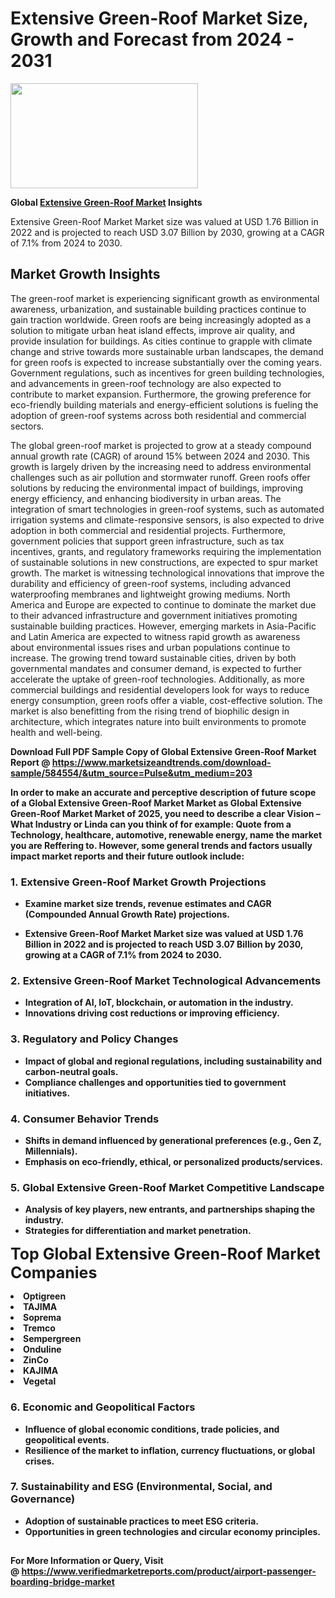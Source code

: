 <H1>Extensive Green-Roof Market Size, Growth and Forecast from 2024 - 2031</H1><img class="aligncenter size-medium wp-image-584254" src="https://thirdeyenews.in/wp-content/uploads/2024/09/Global-Market-Research-300x168.jpeg" alt="" width="300" height="168" /><p><strong>Global&nbsp;<a href="https://www.marketsizeandtrends.com/download-sample/584554/&amp;utm_source=Pulse&amp;utm_medium=203">Extensive Green-Roof Market</a> Insights</strong></p><p>Extensive Green-Roof Market Market size was valued at USD 1.76 Billion in 2022 and is projected to reach USD 3.07 Billion by 2030, growing at a CAGR of 7.1% from 2024 to 2030.</p><p><h2>Market Growth Insights</h2> <p>The green-roof market is experiencing significant growth as environmental awareness, urbanization, and sustainable building practices continue to gain traction worldwide. Green roofs are being increasingly adopted as a solution to mitigate urban heat island effects, improve air quality, and provide insulation for buildings. As cities continue to grapple with climate change and strive towards more sustainable urban landscapes, the demand for green roofs is expected to increase substantially over the coming years. Government regulations, such as incentives for green building technologies, and advancements in green-roof technology are also expected to contribute to market expansion. Furthermore, the growing preference for eco-friendly building materials and energy-efficient solutions is fueling the adoption of green-roof systems across both residential and commercial sectors.</p> <p><strong></strong></p> <p>The global green-roof market is projected to grow at a steady compound annual growth rate (CAGR) of around 15% between 2024 and 2030. This growth is largely driven by the increasing need to address environmental challenges such as air pollution and stormwater runoff. Green roofs offer solutions by reducing the environmental impact of buildings, improving energy efficiency, and enhancing biodiversity in urban areas. The integration of smart technologies in green-roof systems, such as automated irrigation systems and climate-responsive sensors, is also expected to drive adoption in both commercial and residential projects. Furthermore, government policies that support green infrastructure, such as tax incentives, grants, and regulatory frameworks requiring the implementation of sustainable solutions in new constructions, are expected to spur market growth. The market is witnessing technological innovations that improve the durability and efficiency of green-roof systems, including advanced waterproofing membranes and lightweight growing mediums. North America and Europe are expected to continue to dominate the market due to their advanced infrastructure and government initiatives promoting sustainable building practices. However, emerging markets in Asia-Pacific and Latin America are expected to witness rapid growth as awareness about environmental issues rises and urban populations continue to increase. The growing trend toward sustainable cities, driven by both governmental mandates and consumer demand, is expected to further accelerate the uptake of green-roof technologies. Additionally, as more commercial buildings and residential developers look for ways to reduce energy consumption, green roofs offer a viable, cost-effective solution. The market is also benefitting from the rising trend of biophilic design in architecture, which integrates nature into built environments to promote health and well-being. </p> <p><strong></p><p><span class=""><strong>Download Full PDF Sample Copy of Global Extensive Green-Roof Market Report</strong> @ <a href="https://www.marketsizeandtrends.com/download-sample/584554/&amp;utm_source=Pulse&amp;utm_medium=203" target="_blank">https://www.marketsizeandtrends.com/download-sample/584554/&amp;utm_source=Pulse&amp;utm_medium=203</a></span></p><p>In order to make an accurate and perceptive description of future scope of a Global&nbsp;Extensive Green-Roof Market Market as Global&nbsp;Extensive Green-Roof Market Market of 2025, you need to describe a clear Vision &ndash; What Industry or Linda can you think of for example: Quote from a Technology, healthcare, automotive, renewable energy, name the market you are Reffering to. However, some general trends and factors usually impact market reports and their future outlook include:</p><h3>1.&nbsp;<strong>Extensive Green-Roof Market Growth Projections</strong></h3><ul><li>Examine market size trends, revenue estimates and CAGR (Compounded Annual Growth Rate) projections.</li><li><p>Extensive Green-Roof Market Market size was valued at USD 1.76 Billion in 2022 and is projected to reach USD 3.07 Billion by 2030, growing at a CAGR of 7.1% from 2024 to 2030.</p></li></ul><h3>2.&nbsp;<strong>Extensive Green-Roof Market Technological Advancements</strong></h3><ul><li>Integration of AI, IoT, blockchain, or automation in the industry.</li><li>Innovations driving cost reductions or improving efficiency.</li></ul><h3>3.&nbsp;<strong>Regulatory and Policy Changes</strong></h3><ul><li>Impact of global and regional regulations, including sustainability and carbon-neutral goals.</li><li>Compliance challenges and opportunities tied to government initiatives.</li></ul><h3>4.&nbsp;<strong>Consumer Behavior Trends</strong></h3><ul><li>Shifts in demand influenced by generational preferences (e.g., Gen Z, Millennials).</li><li>Emphasis on eco-friendly, ethical, or personalized products/services.</li></ul><h3>5.&nbsp;<strong>Global Extensive Green-Roof Market Competitive Landscape</strong></h3><ul><li>Analysis of key players, new entrants, and partnerships shaping the industry.</li><li>Strategies for differentiation and market penetration.</li></ul><p data-pm-slice="1 1 []"><span style="color: inherit; font-family: inherit; font-size: 25px;">Top Global Extensive Green-Roof Market Companies</span></p><div class="" data-test-id=""><p><li>Optigreen</li><li> TAJIMA</li><li> Soprema</li><li> Tremco</li><li> Sempergreen</li><li> Onduline</li><li> ZinCo</li><li> KAJIMA</li><li> Vegetal</li></p></div><h3>6.&nbsp;<strong>Economic and Geopolitical Factors</strong></h3><ul><li>Influence of global economic conditions, trade policies, and geopolitical events.</li><li>Resilience of the market to inflation, currency fluctuations, or global crises.</li></ul><h3>7.&nbsp;<strong>Sustainability and ESG (Environmental, Social, and Governance)</strong></h3><ul><li>Adoption of sustainable practices to meet ESG criteria.</li><li>Opportunities in green technologies and circular economy principles.</li></ul><h2><strong style="font-size: 14px;">For More Information or Query, Visit @&nbsp;</strong><a style="background-color: #ffffff; font-size: 14px;" href="https://www.marketsizeandtrends.com/report/extensive-green-roof-market/" target="_blank">https://www.verifiedmarketreports.com/product/airport-passenger-boarding-bridge-market</a></h2>
